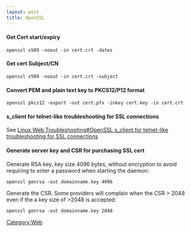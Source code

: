 ```yaml
---
layout: post 
title: OpenSSL
---
```


#### Get Cert start/expiry

    openssl x509 -noout -in cert.crt -dates

#### Get cert Subject/CN

    openssl x509 -noout -in cert.crt -subject

#### Convert PEM and plain text key to PKCS12/P12 format

    openssl pkcs12 -export -out cert.pfx -inkey cert.key -in cert.crt

#### s\_client for telnet-like troubleshooting for SSL connections

See [Linux Web Troubleshooting\#OpenSSL s\_client for telnet-like
troubleshooting for SSL
connections](Linux_Web_Troubleshooting#OpenSSL_s_client_for_telnet-like_troubleshooting_for_SSL_connections "wikilink")

#### Generate server key and CSR for purchasing SSL cert

Generate RSA key, key size 4096 bytes, without encryption to avoid
requiring to enter a password when starting the daemon:

    openssl genrsa -out domainname.key 4096

Generate the CSR. Some providers will complain when the CSR \> 2048 even
if the a key size of \>2048 is accepted:

    openssl genrsa -out domainname.key 2048

[Category:Web](Category:Web "wikilink")
